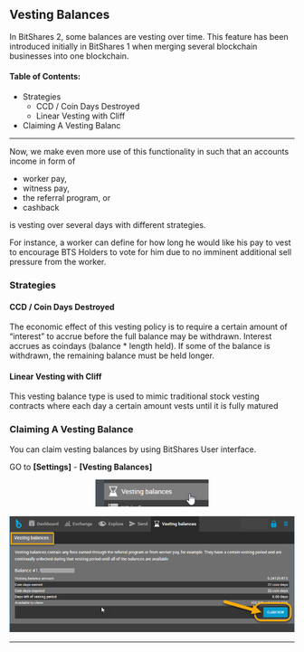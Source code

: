 ## Vesting Balances

In BitShares 2, some balances are vesting over time. This feature has been introduced initially in BitShares 1 when merging several blockchain businesses into one blockchain.

#### Table of Contents: 
- Strategies
  - CCD / Coin Days Destroyed
  - Linear Vesting with Cliff
- Claiming A Vesting Balanc

***
  
Now, we make even more use of this functionality in such that an accounts income in form of

- worker pay,
- witness pay,
- the referral program, or
- cashback

is vesting over several days with different strategies.

For instance, a worker can define for how long he would like his pay to vest to encourage BTS Holders to vote for him due to no imminent additional sell pressure from the worker.

### Strategies

#### CCD / Coin Days Destroyed

The economic effect of this vesting policy is to require a certain amount of “interest” to accrue before the full balance may be withdrawn. Interest accrues as coindays (balance * length held). If some of the balance is withdrawn, the remaining balance must be held longer.

#### Linear Vesting with Cliff

This vesting balance type is used to mimic traditional stock vesting contracts where each day a certain amount vests until it is fully matured

### Claiming A Vesting Balance

You can claim vesting balances by using BitShares User interface.

GO to **[Settings]** - **[Vesting Balances]**

<p align="center">
  <img src="/bbf/images/vesting2.png" width="200" title="Vesting Balances">
</p>
			
<p align="center">
  <img src="/bbf/images/vesting1.png" width="600" title="Vesting Balances">
</p>
		

***






